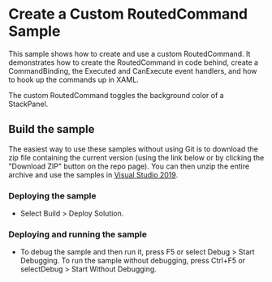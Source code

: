 # Create a Custom RoutedCommand Sample
This sample shows how to create and use a custom RoutedCommand. It demonstrates how to create the RoutedCommand in code behind, create a CommandBinding, the Executed and CanExecute event handlers, and how to hook up the commands up in XAML.

The custom RoutedCommand toggles the background color of a StackPanel.

## Build the sample
The easiest way to use these samples without using Git is to download the zip file containing the current version (using the link below or by clicking the "Download ZIP" button on the repo page). You can then unzip the entire archive and use the samples in [Visual Studio 2019](https://www.visualstudio.com/wpf-vs).

### Deploying the sample
- Select Build > Deploy Solution. 

### Deploying and running the sample
- To debug the sample and then run it, press F5 or select Debug >  Start Debugging. To run the sample without debugging, press Ctrl+F5 or selectDebug > Start Without Debugging. 

